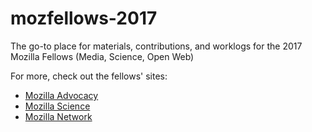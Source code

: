 # mozfellows-2017

The go-to place for materials, contributions, and worklogs for the 2017 Mozilla Fellows (Media, Science, Open Web)

For more, check out the fellows' sites:

* [Mozilla Advocacy](https://advocacy.mozilla.org/en-US/open-web-fellows/fellows2017)
* [Mozilla Science](https://science.mozilla.org/programs/fellowships)
* [Mozilla Network](https://foundation.mozilla.org/)
